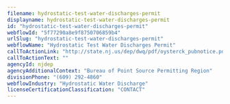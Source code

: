 ```yaml
---
filename: hydrostatic-test-water-discharges-permit
displayname: hydrostatic-test-water-discharges-permit
id: "hydrostatic-test-water-discharges-permit"
webflowId: "5f77290a8e9f8750706859b4"
urlSlug: "hydrostatic-test-water-discharges-permit"
webflowName: "Hydrostatic Test Water Discharges Permit"
callToActionLink: "http://state.nj.us/dep/dwq/pdf/oysterck_pubnotice.pdf"
callToActionText: ""
agencyId: njdep
agencyAdditionalContext: "Bureau of Point Source Permitting Region"
divisionPhone: "(609) 292-4860"
webflowIndustry: "Hydrostatic Water Discharge"
licenseCertificationClassification: "CONTACT"
---
```

